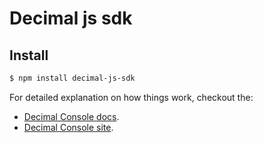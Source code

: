 # Decimal js sdk

## Install

```bash
$ npm install decimal-js-sdk
```

For detailed explanation on how things work, checkout the:

- [Decimal Console docs](https://help.decimalchain.com/console/).
- [Decimal Console site](https://console.decimalchain.com/).